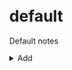 # default
Default notes

<details>
  <summary>Add</summary>
  <script>
    function editor(){
      const category = document.getElementById('category');
      const date = "{{ site.time | date: '%Y-%m-%d-' }}";
      const title = document.getElementById('title').value.toLowerCase().replace /[^a-zA-Z0-9]+/g,'-';
      const tags = document.getElementById('tags').value;
      const url='{{ site.github.repository_url }}/new/main?filename=' + category + '/_posts/' + date + title + '.md&value=---%0Atags:%20[' + tags + ']%0A---%0A';
      return console.log(url);
    };
  </script>
  <input id=title placeholder=title required>
  <input id=category placeholder=category required>
  <input id=tags placeholder=tags>
  <button onclick="editor()">Editor</button>
</details>
